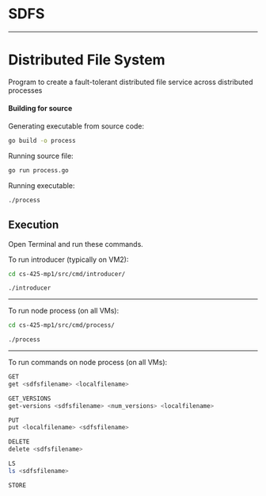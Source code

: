 # SDFS
***

# Distributed File System


Program to create a fault-tolerant distributed file service across distributed processes

#### Building for source


Generating executable from source code:

```sh
go build -o process
```

Running source file:

```sh
go run process.go
```

Running executable:
```sh
./process
```

## Execution


Open Terminal and run these commands.

To run introducer (typically on VM2):

```sh
cd cs-425-mp1/src/cmd/introducer/
```


```sh
./introducer
```
***
To run node process (on all VMs):
```sh
cd cs-425-mp1/src/cmd/process/
```


```sh
./process
```
***
To run commands on node process (on all VMs):
```sh
GET
get <sdfsfilename> <localfilename> 
```

```sh
GET_VERSIONS
get-versions <sdfsfilename> <num_versions> <localfilename>
```
```sh
PUT
put <localfilename> <sdfsfilename>
```
```sh
DELETE
delete <sdfsfilename>
```

```sh
LS
ls <sdfsfilename>
```

```sh
STORE
```

